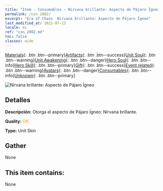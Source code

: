 ```yaml
---
title: "Item - Consumables - Nirvana brillante: Aspecto de Pájaro Ígneo"
permalink: /con_2002/
excerpt: "Era of Chaos  Nirvana brillante: Aspecto de Pájaro Ígneo"
last_modified_at: 2021-07-13
locale: es
ref: "con_2002.md"
toc: false
classes: wide
---
```

 [Materials](/ItemsES/){: .btn .btn--primary}[Artifacts](/ItemsES/Artifacts/){: .btn .btn--success}[Unit Soul](/ItemsES/UnitSoul/){: .btn .btn--warning}[Unit Awakening](/ItemsES/UnitAwakening/){: .btn .btn--danger}[Hero Soul](/ItemsES/HeroSoul/){: .btn .btn--info}[Hero Skill](/ItemsES/HeroSkill/){: .btn .btn--primary}[Gift](/ItemsES/Gift/){: .btn .btn--success}[Event related](/ItemsES/Events/){: .btn .btn--warning}[Avatars](/ItemsES/Avatars/){: .btn .btn--danger}[Consumables](/ItemsES/Consumables/){: .btn .btn--info}[Unknown](/ItemsES/Unknown/){: .btn .btn--primary}

 ![Nirvana brillante: Aspecto de Pájaro Ígneo](/images/u/ti_fenghuangpifu.jpg)

## Detalles
 **Descripción:** Otorga el aspecto de Pájaro Ígneo: Nirvana brillante.

 **Quality:** <span style="color: #FF8C00">OK</span>

 **Type:** Unit Skin

## Gather

  None

## This item contains:

  None

